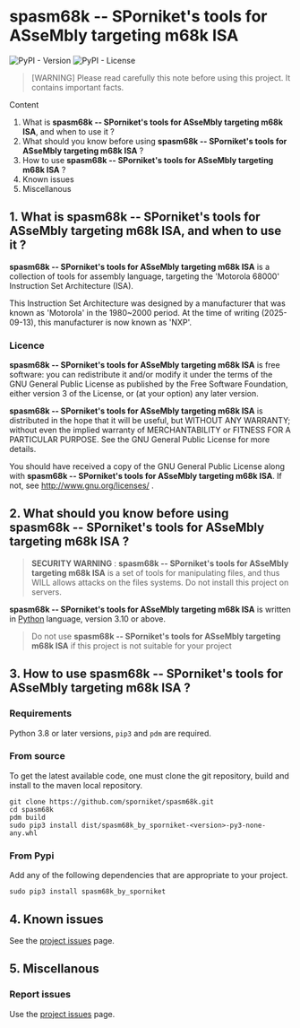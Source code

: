 # spasm68k -- SPorniket's tools for ASseMbly targeting m68k ISA

![PyPI - Version](https://img.shields.io/pypi/v/spasm68k-by-sporniket)
![PyPI - License](https://img.shields.io/pypi/l/spasm68k-by-sporniket)


> [WARNING] Please read carefully this note before using this project. It contains important facts.

Content

1. What is **spasm68k -- SPorniket's tools for ASseMbly targeting m68k ISA**, and when to use it ?
2. What should you know before using **spasm68k -- SPorniket's tools for ASseMbly targeting m68k ISA** ?
3. How to use **spasm68k -- SPorniket's tools for ASseMbly targeting m68k ISA** ?
4. Known issues
5. Miscellanous

## 1. What is **spasm68k -- SPorniket's tools for ASseMbly targeting m68k ISA**, and when to use it ?

**spasm68k -- SPorniket's tools for ASseMbly targeting m68k ISA** is a collection of tools for assembly language, targeting the 'Motorola 68000' Instruction Set Architecture (ISA).

This Instruction Set Architecture was designed by a manufacturer that was known as
'Motorola' in the 1980~2000 period. At the time of writing (2025-09-13), this
manufacturer is now known as 'NXP'.

### Licence
 **spasm68k -- SPorniket's tools for ASseMbly targeting m68k ISA** is free software: you can redistribute it and/or modify it under the terms of the
 GNU General Public License as published by the Free Software Foundation, either version 3 of the License, or (at your
 option) any later version.

 **spasm68k -- SPorniket's tools for ASseMbly targeting m68k ISA** is distributed in the hope that it will be useful, but WITHOUT ANY WARRANTY; without
 even the implied warranty of MERCHANTABILITY or FITNESS FOR A PARTICULAR PURPOSE. See the GNU General Public License for
 more details.

 You should have received a copy of the GNU General Public License along with **spasm68k -- SPorniket's tools for ASseMbly targeting m68k ISA**.
 If not, see http://www.gnu.org/licenses/ .


## 2. What should you know before using **spasm68k -- SPorniket's tools for ASseMbly targeting m68k ISA** ?

> **SECURITY WARNING** : **spasm68k -- SPorniket's tools for ASseMbly targeting m68k ISA** is a set of tools for manipulating files, and thus WILL allows attacks on the files systems. Do not install this project on servers.

**spasm68k -- SPorniket's tools for ASseMbly targeting m68k ISA** is written in [Python](http://python.org) language, version 3.10 or above.

> Do not use **spasm68k -- SPorniket's tools for ASseMbly targeting m68k ISA** if this project is not suitable for your project

## 3. How to use **spasm68k -- SPorniket's tools for ASseMbly targeting m68k ISA** ?

### Requirements

Python 3.8 or later versions, `pip3` and `pdm` are required.

### From source

To get the latest available code, one must clone the git repository, build and install to the maven local repository.

	git clone https://github.com/sporniket/spasm68k.git
	cd spasm68k
	pdm build
    sudo pip3 install dist/spasm68k_by_sporniket-<version>-py3-none-any.whl

### From Pypi
Add any of the following dependencies that are appropriate to your project.

```
sudo pip3 install spasm68k_by_sporniket
```

## 4. Known issues
See the [project issues](https://github.com/sporniket/spasm68k/issues) page.

## 5. Miscellanous

### Report issues
Use the [project issues](https://github.com/sporniket/spasm68k/issues) page.
